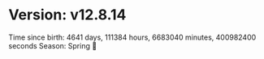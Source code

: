 # Version: v12.8.14
Time since birth: 4641 days, 111384 hours, 6683040 minutes, 400982400 seconds
Season: Spring 🌸
